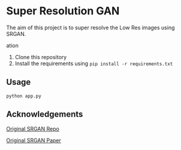# Super Resolution GAN

The aim of this project is to super resolve the Low Res images using SRGAN.

ation

1. Clone this repository
2. Install the requirements using `pip install -r requirements.txt`

## Usage

```python app.py```



## Acknowledgements

[Original SRGAN Repo](https://github.com/Lornatang/SRGAN-PyTorch)

[Original SRGAN Paper](https://arxiv.org/abs/1609.04802v5)
